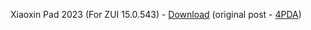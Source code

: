 Xiaoxin Pad 2023 (For ZUI 15.0.543) - [Download](https://drive.google.com/file/d/1Z3FV71Yl2nZdeBq0IbKDOLWPWiAFWEhE/view?usp=sharing) (original post - [4PDA](https://4pda.to/forum/index.php?showtopic=1073502&view=findpost&p=127290756))
